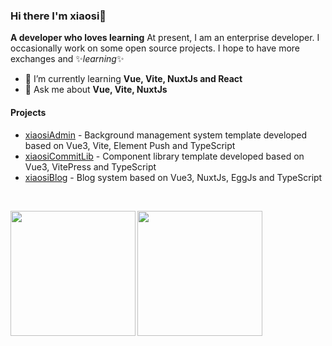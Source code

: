 ### Hi there I'm xiaosi👋

**A developer who loves learning** At present, I am an enterprise developer. I occasionally work on some open source projects. I hope to have more exchanges and ✨_learning_✨ 

- 🚀 I’m currently learning **Vue, Vite, NuxtJs and React**
- 💬 Ask me about **Vue, Vite, NuxtJs**

#### Projects
- [xiaosiAdmin](https://github.com/SuperCuteXiaoSi/xiaosiAdmin) - Background management system template developed based on Vue3, Vite, Element Push and TypeScript
- [xiaosiCommitLib](https://github.com/SuperCuteXiaoSi/xiaosiCommitLib) - Component library template developed based on Vue3, VitePress and TypeScript
- [xiaosiBlog](https://github.com/SuperCuteXiaoSi/xiaosiBlog) - Blog system based on Vue3, NuxtJs, EggJs and TypeScript


<br align="left"/>
<p>
  <img align="left" style="height: 200px"  src="https://github-readme-stats.vercel.app/api?username=supercutexiaosi&theme=default&show_icons=true" />

  <img align="left" style="height: 200px" src="https://github-readme-stats.vercel.app/api/top-langs/?username=supercutexiaosi&layout=compact" />
</p>
